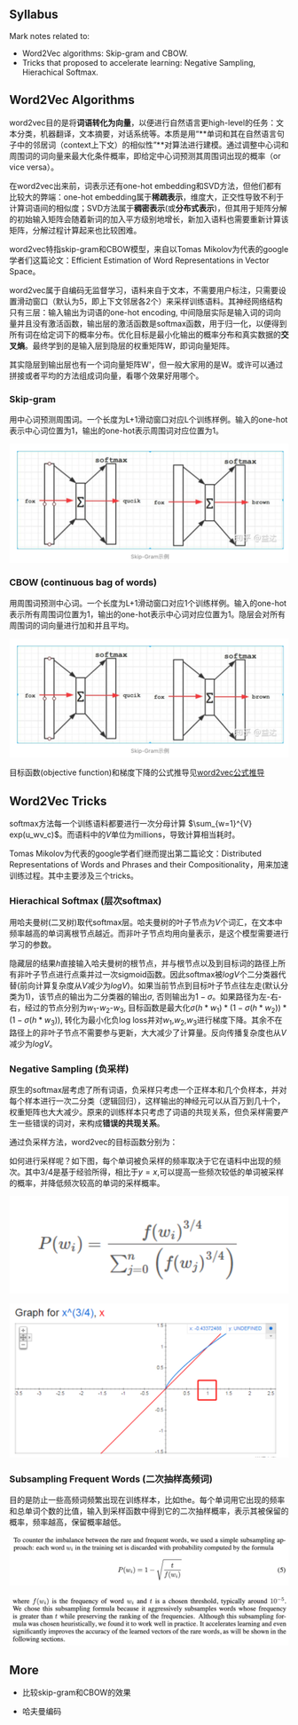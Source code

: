 ## Syllabus

Mark notes related to:

* Word2Vec algorithms: Skip-gram and CBOW. 
* Tricks that proposed to accelerate learning: Negative Sampling, Hierachical Softmax.


## Word2Vec Algorithms

word2vec目的是将**词语转化为向量**，以便进行自然语言更high-level的任务：文本分类，机器翻译，文本摘要，对话系统等。本质是用“**单词和其在自然语言句子中的邻居词（context上下文）的相似性”**对算法进行建模。通过调整中心词和周围词的词向量来最大化条件概率，即给定中心词预测其周围词出现的概率（or vice versa）。

在word2vec出来前，词表示还有one-hot embedding和SVD方法，但他们都有比较大的弊端：one-hot embedding属于**稀疏表示**，维度大，正交性导致不利于计算词语间的相似度；SVD方法属于**稠密表示**(或**分布式表示**)，但其用于矩阵分解的初始输入矩阵会随着新词的加入平方级别地增长，新加入语料也需要重新计算该矩阵，分解过程计算起来也比较困难。

word2vec特指skip-gram和CBOW模型，来自以Tomas Mikolov为代表的google学者们这篇论文：Efficient Estimation of Word Representations in Vector Space。

word2vec属于自编码无监督学习，语料来自于文本，不需要用户标注，只需要设置滑动窗口（默认为5，即上下文邻居各2个）来采样训练语料。其神经网络结构只有三层：输入输出为词语的one-hot encoding, 中间隐层实际是输入词的词向量并且没有激活函数，输出层的激活函数是softmax函数，用于归一化，以便得到所有词在给定词下的概率分布。优化目标是最小化输出的概率分布和真实数据的**交叉熵**。最终学到的是输入层到隐层的权重矩阵W，即词向量矩阵。

其实隐层到输出层也有一个词向量矩阵W'，但一般大家用的是W。或许可以通过拼接或者平均的方法组成词向量，看哪个效果好用哪个。

### Skip-gram
用中心词预测周围词。一个长度为L+1滑动窗口对应L个训练样例。输入的one-hot表示中心词位置为1，输出的one-hot表示周围词对应位置为1。
	
![image](https://raw.githubusercontent.com/fionattu/nlp_algorithms/master/embedding/resources/skipgram.png) 

### CBOW (continuous bag of words)

用周围词预测中心词。一个长度为L+1滑动窗口对应1个训练样例。输入的one-hot表示所有周围词位置为1，输出的one-hot表示中心词对应位置为1。隐层会对所有周围词的词向量进行加和并且平均。

![image](https://raw.githubusercontent.com/fionattu/nlp_algorithms/master/embedding/resources/skipgram.png)
	
目标函数(objective function)和梯度下降的公式推导见[word2vec公式推导](https://raw.githubusercontent.com/fionattu/nlp_algorithms/master/embedding/resources/w2v公式推导.png)

## Word2Vec Tricks

softmax方法每一个训练语料都要进行一次分母计算 $\sum_{w=1}^{V} exp(u_wv_c)$。而语料中的$V$单位为millions，导致计算相当耗时。

Tomas Mikolov为代表的google学者们继而提出第二篇论文：Distributed Representations of Words and Phrases and their Compositionality，用来加速训练过程。其中主要涉及三个tricks。

### Hierachical Softmax (层次softmax)
用哈夫曼树(二叉树)取代softmax层。哈夫曼树的叶子节点为$V$个词汇，在文本中频率越高的单词离根节点越近。而非叶子节点均用向量表示，是这个模型需要进行学习的参数。
	

  
隐藏层的结果$h$直接输入哈夫曼树的根节点，并与根节点以及到目标词的路径上所有非叶子节点进行点乘并过一次sigmoid函数。因此softmax被$logV$个二分类器代替(前向计算复杂度从$V$减少为$logV$)。如果当前节点到目标叶子节点往左走(默认分类为1)，该节点的输出为二分类器的输出$\sigma$, 否则输出为$1-\sigma$。如果路径为左-右-右，经过的节点分别为$w_1$-$w_2$-$w_3$, 目标函数是最大化$\sigma(h*w_1)*(1-\sigma(h*w_2))*(1-\sigma(h*w_3))$, 转化为最小化负log loss并对$w_1$,$w_2$,$w_3$进行梯度下降。其余不在路径上的非叶子节点不需要参与更新，大大减少了计算量。反向传播复杂度也从$V$减少为$logV$。
  
### Negative Sampling (负采样)

原生的softmax层考虑了所有词语，负采样只考虑一个正样本和几个负样本，并对每个样本进行一次二分类（逻辑回归），这样输出的神经元可以从百万到几十个，权重矩阵也大大减少。原来的训练样本只考虑了词语的共现关系，但负采样需要产生一些错误的词对，来构成**错误的共现关系**。

通过负采样方法，word2vec的目标函数分别为：


  
如何进行采样呢？如下图，每个单词被负采样的频率取决于它在语料中出现的频次。其中$3/4$是基于经验所得，相比于$y=x$,可以提高一些频次较低的单词被采样的概率，并降低频次较高的单词的采样概率。

![image](https://raw.githubusercontent.com/fionattu/nlp_algorithms/master/embedding/resources/negative_sampling_1.png)

![image](https://raw.githubusercontent.com/fionattu/nlp_algorithms/master/embedding/resources/negative_sampling_2.png)


  
### Subsampling Frequent Words (二次抽样高频词)
	
目的是防止一些高频词频繁出现在训练样本，比如the。每个单词用它出现的频率和总单词个数的比值，输入到采样函数中得到它的二次抽样概率，表示其被保留的概率，频率越高，保留概率越低。

![image](https://raw.githubusercontent.com/fionattu/nlp_algorithms/master/embedding/resources/subsampling_frequent_words_1.png)

![image](https://raw.githubusercontent.com/fionattu/nlp_algorithms/master/embedding/resources/subsampling_frequent_words_2.png)

 
## More

* 比较skip-gram和CBOW的效果

* 哈夫曼编码

